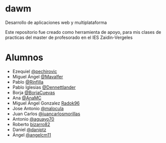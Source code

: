 # dawm
Desarrollo de aplicaciones web y multiplataforma

Este repositorio fue creado como herramienta de apoyo, para mis clases de practicas del master de profesorado en el IES Zaidin-Vergeles

# Alumnos
* Ezequiel [@pechirovic](https://github.com/Pechirovic)
* Miguel Ángel [@Mavalfer](https://github.com/Mavalfer)
* Pablo [@Rinfilla](https://github.com/Rinfilla)
* Pablo Iglesias [@Dennettlander](https://github.com/Dennettlander)
* Borja [@BorjaCuevas](https://github.com/BorjaCuevas)
* Ana [@AnaMC](https://github.com/AnaMC)
* Miguel Ángel Gonzalez [Radok96](https://github.com/Radok96)
* Jose Antonio [@malocula](https://github.com/malocula)
* Juan Carlos [@juancarlosmorillas](https://github.com/juancarlosmorillas)
* Antonio [@aguayo70](https://github.com/aguayo70)
* Roberto [bizarro82](https://github.com/bizarro82)
* Daniel [@daniptz](https://github.com/daniptz)
* Ángel [@angelcm11](https://github.com/angelcm11)
